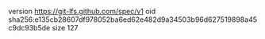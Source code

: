version https://git-lfs.github.com/spec/v1
oid sha256:e135cb28607df978052ba6ed62e482d9a34503b96d627519898a45c9dc93b5de
size 127
